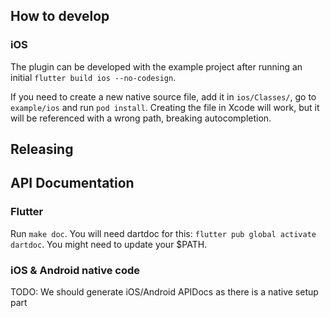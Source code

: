 ## How to develop

### iOS

The plugin can be developed with the example project after running an initial `flutter build ios --no-codesign`.

If you need to create a new native source file, add it in `ios/Classes/`, go to `example/ios` and run `pod install`. Creating the file in Xcode will work, but it will be referenced with a wrong path, breaking autocompletion.

## Releasing

## API Documentation

### Flutter

Run `make doc`. You will need dartdoc for this: `flutter pub global activate dartdoc`. You might need to update your $PATH.

### iOS & Android native code

TODO: We should generate iOS/Android APIDocs as there is a native setup part